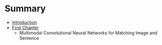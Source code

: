 # Summary

* [Introduction](README.md)
* [First Chapter](chapter1.md)
   * Multimodal Convolutional Neural Networks for Matching Image and Sentence

